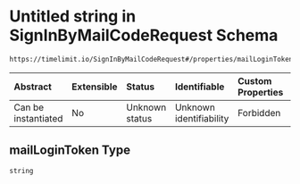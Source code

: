 # Untitled string in SignInByMailCodeRequest Schema

```txt
https://timelimit.io/SignInByMailCodeRequest#/properties/mailLoginToken
```



| Abstract            | Extensible | Status         | Identifiable            | Custom Properties | Additional Properties | Access Restrictions | Defined In                                                                                          |
| :------------------ | :--------- | :------------- | :---------------------- | :---------------- | :-------------------- | :------------------ | :-------------------------------------------------------------------------------------------------- |
| Can be instantiated | No         | Unknown status | Unknown identifiability | Forbidden         | Allowed               | none                | [SignInByMailCodeRequest.schema.json\*](SignInByMailCodeRequest.schema.json "open original schema") |

## mailLoginToken Type

`string`
